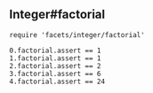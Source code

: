## Integer#factorial

    require 'facets/integer/factorial'

    0.factorial.assert == 1
    1.factorial.assert == 1
    2.factorial.assert == 2
    3.factorial.assert == 6
    4.factorial.assert == 24

